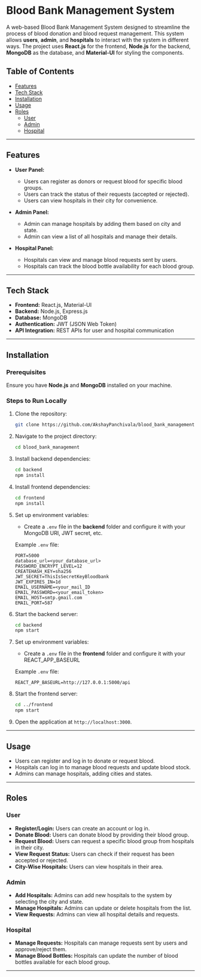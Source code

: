 

# Blood Bank Management System

A web-based Blood Bank Management System designed to streamline the process of blood donation and blood request management. This system allows **users**, **admin**, and **hospitals** to interact with the system in different ways. The project uses **React.js** for the frontend, **Node.js** for the backend, **MongoDB** as the database, and **Material-UI** for styling the components.

## Table of Contents

- [Features](#features)
- [Tech Stack](#tech-stack)
- [Installation](#installation)
- [Usage](#usage)
- [Roles](#roles)
  - [User](#user)
  - [Admin](#admin)
  - [Hospital](#hospital)
---

## Features

- **User Panel:**
  - Users can register as donors or request blood for specific blood groups.
  - Users can track the status of their requests (accepted or rejected).
  - Users can view hospitals in their city for convenience.

- **Admin Panel:**
  - Admin can manage hospitals by adding them based on city and state.
  - Admin can view a list of all hospitals and manage their details.

- **Hospital Panel:**
  - Hospitals can view and manage blood requests sent by users.
  - Hospitals can track the blood bottle availability for each blood group.

---

## Tech Stack

- **Frontend:** React.js, Material-UI
- **Backend:** Node.js, Express.js
- **Database:** MongoDB
- **Authentication:** JWT (JSON Web Token)
- **API Integration:** REST APIs for user and hospital communication

---

## Installation

### Prerequisites

Ensure you have **Node.js** and **MongoDB** installed on your machine.

### Steps to Run Locally

1. Clone the repository:

   ```bash
   git clone https://github.com/AkshayPanchivala/blood_bank_management.git
   ```

2. Navigate to the project directory:

   ```bash
   cd blood_bank_management
   ```

3. Install backend dependencies:

   ```bash
   cd backend
   npm install
   ```

4. Install frontend dependencies:

   ```bash
   cd frontend
   npm install
   ```

5. Set up environment variables:

   - Create a `.env` file in the **backend** folder and configure it with your MongoDB URI, JWT secret, etc.
   
   Example `.env` file:
   ```
   PORT=5000
   database_url=<your_database_url>
   PASSWORD_ENCRYPT_LEVEL=12
   CREATEHASH_KEY=sha256
   JWT_SECRET=ThisIsSecretKeyBloodbank
   JWT_EXPIRES_IN=1d
   EMAIL_USERNAME=<your_mail_ID
   EMAIL_PASSWORD=<your_email_token>
   EMAIL_HOST=smtp.gmail.com
   EMAIL_PORT=587
   ```


6. Start the backend server:

   ```bash
   cd backend
   npm start
   ```
7. Set up environment variables:

   - Create a `.env` file in the **frontend** folder and configure it with your REACT_APP_BASEURL
   
   Example `.env` file:
   
   ```
   REACT_APP_BASEURL=http://127.0.0.1:5000/api
     ```
   
8. Start the frontend server:

   ```bash
   cd ../frontend
   npm start
   ```

9. Open the application at `http://localhost:3000`.

---

## Usage

- Users can register and log in to donate or request blood.
- Hospitals can log in to manage blood requests and update blood stock.
- Admins can manage hospitals, adding cities and states.

---

## Roles

### User

- **Register/Login:** Users can create an account or log in.
- **Donate Blood:** Users can donate blood by providing their blood group.
- **Request Blood:** Users can request a specific blood group from hospitals in their city.
- **View Request Status:** Users can check if their request has been accepted or rejected.
- **City-Wise Hospitals:** Users can view hospitals in their area.

### Admin

- **Add Hospitals:** Admins can add new hospitals to the system by selecting the city and state.
- **Manage Hospitals:** Admins can update or delete hospitals from the list.
- **View Requests:** Admins can view all hospital details and requests.

### Hospital

- **Manage Requests:** Hospitals can manage requests sent by users and approve/reject them.
- **Manage Blood Bottles:** Hospitals can update the number of blood bottles available for each blood group.

---
